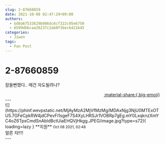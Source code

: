 ```yaml
---
slug: 2-87660859
date: 2021-10-08 02:47:29+09:00
authors:
  - bd0a67533629b086dc6cf322c95e6750
  - 6599dbbcaa26237c2ab0f3becb421b45
categories:
  - Jiwon
tags:
  - Fan Post
---
```


# 2-87660859

<div class="post-container" markdown="1">
<div class="content-container md-sidebar__scrollwrap" markdown="1">

잠들뻔했다.. 메건 자도될려나?

</div>
</div>

<div style="text-align: right;" markdown="1">
<a href="https://weverse.io/fromis9/fanpost/2-87660859" style="text-align: right;">:material-share:{.big-emoji}</a>
</div>
---

<div class="comments-container md-sidebar__scrollwrap" markdown="1">
<div class="comment" markdown="1">
<div class='id-container' markdown="1">
![](https://phinf.wevpstatic.net/MjAyMzA2MjVfMzMg/MDAxNjg3NjU0MTExOTU5.7GFeCpkRW4jdCPevFi1sgeF7S4XyLHRSJr1VOBRp7gEg.mY0LxqknzXmYC4oZ6TpxCmdSnAbldBctUiaEHQVjHkgg.JPEG/image.jpg?type=s72){ loading=lazy }
**<span class="artist">지원</span>** <small>Oct 08 2021, 02:48</small><br>
</div>
<div class='comment-body' markdown="1">
얼른 자!!!! 
</div>
</div>
</div>
---
